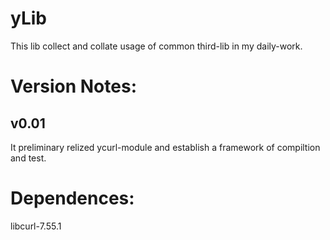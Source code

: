 yLib
==========
This lib collect and collate usage of common third-lib in my daily-work.



Version Notes:
==========
v0.01
----------
It preliminary relized ycurl-module and establish a framework of compiltion and test.



Dependences:
==========
libcurl-7.55.1
